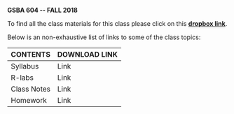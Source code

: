 <b>GSBA 604 -- FALL 2018</b>

To find all the class materials for this class please click on this [<b>dropbox link</b>](https://www.dropbox.com/sh/1d40t8el3vfty63/AAAXVTQ1eK1xIDmLbit8G5Ama?dl=0).

Below is an non-exhaustive list of links to some of the class topics:

|CONTENTS|DOWNLOAD LINK|
|--------|-------------|
|Syllabus|Link|
|R-labs|Link|
|Class Notes|Link|
|Homework|Link|
